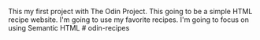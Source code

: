 This my first project with The Odin Project.  This going to be a simple HTML recipe website.  I'm going to use my favorite recipes.  I'm going to focus on using Semantic HTML # odin-recipes
